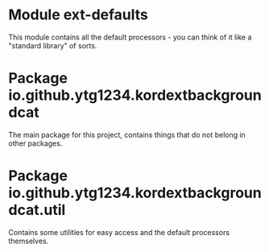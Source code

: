 # Module ext-defaults
This module contains all the default processors - you can think of it like a "standard library" of sorts.

# Package io.github.ytg1234.kordextbackgroundcat
The main package for this project, contains things that do not belong in other packages.

# Package io.github.ytg1234.kordextbackgroundcat.util
Contains some utilities for easy access and the default processors themselves.
